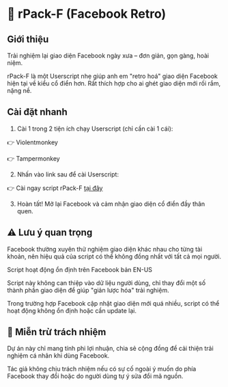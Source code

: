 # 💾 rPack-F (Facebook Retro)

## Giới thiệu
Trải nghiệm lại giao diện Facebook ngày xưa – đơn giản, gọn gàng, hoài niệm.

rPack-F là một Userscript nhẹ giúp anh em "retro hoá" giao diện Facebook hiện tại về kiểu cổ điển hơn. Rất thích hợp cho ai ghét giao diện mới rối rắm, nặng nề.

## Cài đặt nhanh
1. Cài 1 trong 2 tiện ích chạy Userscript (chỉ cần cài 1 cái):

👉 Violentmonkey

👉 Tampermonkey

2. Nhấn vào link sau để cài Userscript:

👉 Cài ngay script rPack-F [tại đây](https://github.com/kennex666/rPack-F-Add-on/raw/refs/heads/main/fbretro.user.js)

3. Hoàn tất! Mở lại Facebook và cảm nhận giao diện cổ điển đầy thân quen.

## ⚠️ Lưu ý quan trọng
Facebook thường xuyên thử nghiệm giao diện khác nhau cho từng tài khoản, nên hiệu quả của script có thể không đồng nhất với tất cả mọi người.

Script hoạt động ổn định trên Facebook bản EN-US

Script này không can thiệp vào dữ liệu người dùng, chỉ thay đổi một số thành phần giao diện để giúp "giản lược hóa" trải nghiệm.

Trong trường hợp Facebook cập nhật giao diện mới quá nhiều, script có thể hoạt động không ổn định hoặc cần update lại.

## 🧾 Miễn trừ trách nhiệm
Dự án này chỉ mang tính phi lợi nhuận, chia sẻ cộng đồng để cải thiện trải nghiệm cá nhân khi dùng Facebook.

Tác giả không chịu trách nhiệm nếu có sự cố ngoài ý muốn do phía Facebook thay đổi hoặc do người dùng tự ý sửa đổi mã nguồn.